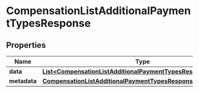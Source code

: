 

# CompensationListAdditionalPaymentTypesResponse


## Properties

| Name | Type | Description | Notes |
|------------ | ------------- | ------------- | -------------|
|**data** | [**List&lt;CompensationListAdditionalPaymentTypesResponseDataInner&gt;**](CompensationListAdditionalPaymentTypesResponseDataInner.md) |  |  [optional] |
|**metadata** | [**CompensationListAdditionalPaymentTypesResponseMetadata**](CompensationListAdditionalPaymentTypesResponseMetadata.md) |  |  [optional] |



